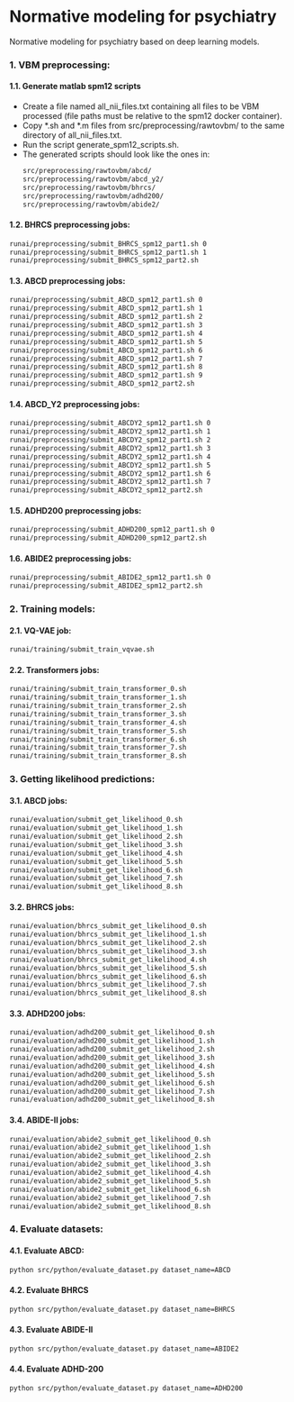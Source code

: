 # Normative modeling for psychiatry
Normative modeling for psychiatry based on deep learning models.

### 1. VBM preprocessing:

#### 1.1. Generate matlab spm12 scripts
 - Create a file named all_nii_files.txt containing all files to be VBM processed (file paths must be relative to the spm12 docker container).
 - Copy *.sh and *.m files from src/preprocessing/rawtovbm/ to the same directory of all_nii_files.txt.
 - Run the script generate_spm12_scripts.sh.
 - The generated scripts should look like the ones in:
   ```bash
   src/preprocessing/rawtovbm/abcd/
   src/preprocessing/rawtovbm/abcd_y2/
   src/preprocessing/rawtovbm/bhrcs/
   src/preprocessing/rawtovbm/adhd200/
   src/preprocessing/rawtovbm/abide2/
   ```

#### 1.2. BHRCS preprocessing jobs:
```bash
runai/preprocessing/submit_BHRCS_spm12_part1.sh 0
runai/preprocessing/submit_BHRCS_spm12_part1.sh 1
runai/preprocessing/submit_BHRCS_spm12_part2.sh
```

#### 1.3. ABCD preprocessing jobs:
```bash
runai/preprocessing/submit_ABCD_spm12_part1.sh 0
runai/preprocessing/submit_ABCD_spm12_part1.sh 1
runai/preprocessing/submit_ABCD_spm12_part1.sh 2
runai/preprocessing/submit_ABCD_spm12_part1.sh 3
runai/preprocessing/submit_ABCD_spm12_part1.sh 4
runai/preprocessing/submit_ABCD_spm12_part1.sh 5
runai/preprocessing/submit_ABCD_spm12_part1.sh 6
runai/preprocessing/submit_ABCD_spm12_part1.sh 7
runai/preprocessing/submit_ABCD_spm12_part1.sh 8
runai/preprocessing/submit_ABCD_spm12_part1.sh 9
runai/preprocessing/submit_ABCD_spm12_part2.sh
```

#### 1.4. ABCD_Y2 preprocessing jobs:
```bash
runai/preprocessing/submit_ABCDY2_spm12_part1.sh 0
runai/preprocessing/submit_ABCDY2_spm12_part1.sh 1
runai/preprocessing/submit_ABCDY2_spm12_part1.sh 2
runai/preprocessing/submit_ABCDY2_spm12_part1.sh 3
runai/preprocessing/submit_ABCDY2_spm12_part1.sh 4
runai/preprocessing/submit_ABCDY2_spm12_part1.sh 5
runai/preprocessing/submit_ABCDY2_spm12_part1.sh 6
runai/preprocessing/submit_ABCDY2_spm12_part1.sh 7
runai/preprocessing/submit_ABCDY2_spm12_part2.sh
```

#### 1.5. ADHD200 preprocessing jobs:
```bash
runai/preprocessing/submit_ADHD200_spm12_part1.sh 0
runai/preprocessing/submit_ADHD200_spm12_part2.sh
```

#### 1.6. ABIDE2 preprocessing jobs:
```bash
runai/preprocessing/submit_ABIDE2_spm12_part1.sh 0
runai/preprocessing/submit_ABIDE2_spm12_part2.sh
```

### 2. Training models:

#### 2.1. VQ-VAE job:
```bash
runai/training/submit_train_vqvae.sh
```

#### 2.2. Transformers jobs:
```bash
runai/training/submit_train_transformer_0.sh
runai/training/submit_train_transformer_1.sh
runai/training/submit_train_transformer_2.sh
runai/training/submit_train_transformer_3.sh
runai/training/submit_train_transformer_4.sh
runai/training/submit_train_transformer_5.sh
runai/training/submit_train_transformer_6.sh
runai/training/submit_train_transformer_7.sh
runai/training/submit_train_transformer_8.sh
```

### 3. Getting likelihood predictions:

#### 3.1. ABCD jobs:
```bash
runai/evaluation/submit_get_likelihood_0.sh
runai/evaluation/submit_get_likelihood_1.sh
runai/evaluation/submit_get_likelihood_2.sh
runai/evaluation/submit_get_likelihood_3.sh
runai/evaluation/submit_get_likelihood_4.sh
runai/evaluation/submit_get_likelihood_5.sh
runai/evaluation/submit_get_likelihood_6.sh
runai/evaluation/submit_get_likelihood_7.sh
runai/evaluation/submit_get_likelihood_8.sh
```

#### 3.2. BHRCS jobs:
```bash
runai/evaluation/bhrcs_submit_get_likelihood_0.sh
runai/evaluation/bhrcs_submit_get_likelihood_1.sh
runai/evaluation/bhrcs_submit_get_likelihood_2.sh
runai/evaluation/bhrcs_submit_get_likelihood_3.sh
runai/evaluation/bhrcs_submit_get_likelihood_4.sh
runai/evaluation/bhrcs_submit_get_likelihood_5.sh
runai/evaluation/bhrcs_submit_get_likelihood_6.sh
runai/evaluation/bhrcs_submit_get_likelihood_7.sh
runai/evaluation/bhrcs_submit_get_likelihood_8.sh
```

#### 3.3. ADHD200 jobs:
```bash
runai/evaluation/adhd200_submit_get_likelihood_0.sh
runai/evaluation/adhd200_submit_get_likelihood_1.sh
runai/evaluation/adhd200_submit_get_likelihood_2.sh
runai/evaluation/adhd200_submit_get_likelihood_3.sh
runai/evaluation/adhd200_submit_get_likelihood_4.sh
runai/evaluation/adhd200_submit_get_likelihood_5.sh
runai/evaluation/adhd200_submit_get_likelihood_6.sh
runai/evaluation/adhd200_submit_get_likelihood_7.sh
runai/evaluation/adhd200_submit_get_likelihood_8.sh
```

#### 3.4. ABIDE-II jobs:
```bash
runai/evaluation/abide2_submit_get_likelihood_0.sh
runai/evaluation/abide2_submit_get_likelihood_1.sh
runai/evaluation/abide2_submit_get_likelihood_2.sh
runai/evaluation/abide2_submit_get_likelihood_3.sh
runai/evaluation/abide2_submit_get_likelihood_4.sh
runai/evaluation/abide2_submit_get_likelihood_5.sh
runai/evaluation/abide2_submit_get_likelihood_6.sh
runai/evaluation/abide2_submit_get_likelihood_7.sh
runai/evaluation/abide2_submit_get_likelihood_8.sh
```

### 4. Evaluate datasets:

#### 4.1. Evaluate ABCD:
```bash
python src/python/evaluate_dataset.py dataset_name=ABCD
```

#### 4.2. Evaluate BHRCS
```bash
python src/python/evaluate_dataset.py dataset_name=BHRCS
```

#### 4.3. Evaluate ABIDE-II
```bash
python src/python/evaluate_dataset.py dataset_name=ABIDE2
```

#### 4.4. Evaluate ADHD-200
```bash
python src/python/evaluate_dataset.py dataset_name=ADHD200
```
